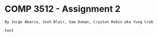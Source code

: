 # COMP 3512 - Assignment 2
    By Jorge Abarca, Josh Blair, Sam Osman, Cryston Robin aka Yung Crob
    
    test